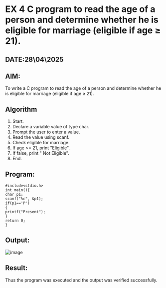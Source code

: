 # EX 4 C program to read the age of a person and determine whether he is eligible for marriage (eligible if age ≥ 21).
## DATE:28\04\2025
## AIM:
To write a C program to read the age of a person and determine whether he is eligible for marriage (eligible if age ≥ 21).

## Algorithm
1. Start. 
2. Declare a variable value of type char. 
3. Prompt the user to enter a value. 
4. Read the value using scanf. 
5. Check eligible for marriage. 
6. If age >= 21, print "Eligible". 
7. If false, print " Not Eligible". 
8. End.  

## Program:
```
#include<stdio.h> 
int main(){ 
char p1; 
scanf("%c", &p1); 
if(p1=='P') 
{ 
printf("Present"); 
} 
return 0; 
}
```
## Output:
![image](https://github.com/user-attachments/assets/d71a7160-d610-4c9e-99ac-f3a09c2f279f)



## Result:
Thus the program was executed and the output was verified successfully.
